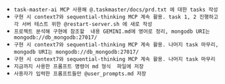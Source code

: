 - `task-master-ai MCP 사용해 @.taskmaster/docs/prd.txt 에 대한 tasks 작성`
- `구현 시 context7와 sequential-thinking MCP 계속 활용. task 1, 2 진행하고 각 서버 테스트 위한 @restart-server.sh 에 새로 작성`
- `프로젝트 분석해 구현에 참조할  내용 GEMINI.md에 영어로 정리, mongodb URI는 mongodb://db_mongodb:27017/`
- `구현 시 context7와 sequential-thinking MCP 계속 활용. 나머지 task 마무리, mongodb URI는 mongodb://db_mongodb:27017/`
- `구현 시 context7와 sequential-thinking MCP 계속 활용. 나머지 task 마무리`
- `지금까지 사용한 프롬프트 명령어 md 형식  파일에 저장`
- `사용자가 입력한 프롬프트들만 @user_prompts.md 저장`
